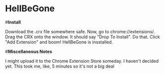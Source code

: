 # HellBeGone

#**Install**

Download the .crx file somewhere safe. Now, go to chrome://extensions/. Drag the CRX onto the window. It should say "Drop To Install".
Do that. Click "Add Extension" and boom! HellBeGone is insstalled.

#**Miscellaneous Notes**

I might upload it to the Chrome Extension Store someday. I haven't decided yet. This took me, like, 5 minutes so it's not a big deal

